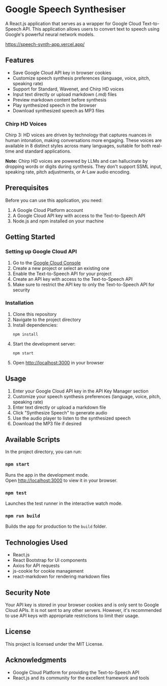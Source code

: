 # Google Speech Synthesiser

A React.js application that serves as a wrapper for Google Cloud Text-to-Speech API. This application allows users to convert text to speech using Google's powerful neural network models.

https://speech-synth-app.vercel.app/

## Features

- Save Google Cloud API key in browser cookies
- Customize speech synthesis preferences (language, voice, pitch, speaking rate)
- Support for Standard, Wavenet, and Chirp HD voices
- Input text directly or upload markdown (.md) files
- Preview markdown content before synthesis
- Play synthesized speech in the browser
- Download synthesized speech as MP3 files

### Chirp HD Voices

Chirp 3: HD voices are driven by technology that captures nuances in human intonation, making conversations more engaging. These voices are available in 8 distinct styles across many languages, suitable for both real-time and standard applications.

**Note:** Chirp HD voices are powered by LLMs and can hallucinate by dropping words or digits during synthesis. They don't support SSML input, speaking rate, pitch adjustments, or A-Law audio encoding.


## Prerequisites

Before you can use this application, you need:

1. A Google Cloud Platform account
2. A Google Cloud API key with access to the Text-to-Speech API
3. Node.js and npm installed on your machine

## Getting Started

### Setting up Google Cloud API

1. Go to the [Google Cloud Console](https://console.cloud.google.com/)
2. Create a new project or select an existing one
3. Enable the Text-to-Speech API for your project
4. Create an API key with access to the Text-to-Speech API
5. Make sure to restrict the API key to only the Text-to-Speech API for security

### Installation

1. Clone this repository
2. Navigate to the project directory
3. Install dependencies:
   ```
   npm install
   ```
4. Start the development server:
   ```
   npm start
   ```
5. Open [http://localhost:3000](http://localhost:3000) in your browser

## Usage

1. Enter your Google Cloud API key in the API Key Manager section
2. Customize your speech synthesis preferences (language, voice, pitch, speaking rate)
3. Enter text directly or upload a markdown file
4. Click "Synthesize Speech" to generate audio
5. Use the audio player to listen to the synthesized speech
6. Download the MP3 file if desired

## Available Scripts

In the project directory, you can run:

### `npm start`

Runs the app in the development mode.\
Open [http://localhost:3000](http://localhost:3000) to view it in your browser.

### `npm test`

Launches the test runner in the interactive watch mode.

### `npm run build`

Builds the app for production to the `build` folder.

## Technologies Used

- React.js
- React Bootstrap for UI components
- Axios for API requests
- js-cookie for cookie management
- react-markdown for rendering markdown files

## Security Note

Your API key is stored in your browser cookies and is only sent to Google Cloud APIs. It is not sent to any other servers. However, it's recommended to use API keys with appropriate restrictions to limit their usage.

## License

This project is licensed under the MIT License.

## Acknowledgments

- Google Cloud Platform for providing the Text-to-Speech API
- React.js and its community for the excellent framework and tools
